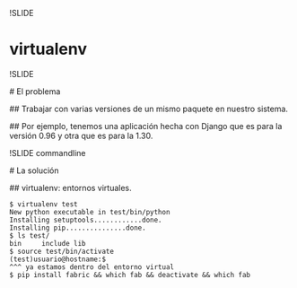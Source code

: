 !SLIDE

# virtualenv

!SLIDE

# El problema

## Trabajar con varias versiones de un mismo paquete en nuestro sistema.

## Por ejemplo, tenemos una aplicación hecha con Django que es para la versión 0.96 y otra que es para la 1.30.

!SLIDE commandline 

# La solución

## virtualenv: entornos virtuales. 

    $ virtualenv test 
    New python executable in test/bin/python
    Installing setuptools............done.
    Installing pip...............done.
    $ ls test/
    bin     include lib
    $ source test/bin/activate
    (test)usuario@hostname:$ 
    ^^^ ya estamos dentro del entorno virtual
    $ pip install fabric && which fab && deactivate && which fab




